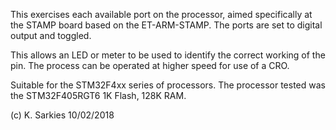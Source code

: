 This exercises each available port on the processor, aimed specifically at
the STAMP board based on the ET-ARM-STAMP. The ports are set to digital output
and toggled.

This allows an LED or meter to be used to identify the correct working of the
pin. The process can be operated at higher speed for use of a CRO.

Suitable for the STM32F4xx series of processors.
The processor tested was the STM32F405RGT6 1K Flash, 128K RAM.

(c) K. Sarkies 10/02/2018

